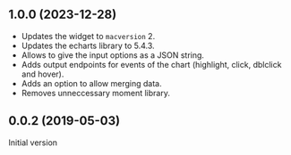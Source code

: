 ## 1.0.0 (2023-12-28)

- Updates the widget to `macversion` 2.
- Updates the echarts library to 5.4.3.
- Allows to give the input options as a JSON string.
- Adds output endpoints for events of the chart (highlight, click, dblclick and hover).
- Adds an option to allow merging data.
- Removes unneccessary moment library.

## 0.0.2 (2019-05-03)

Initial version
